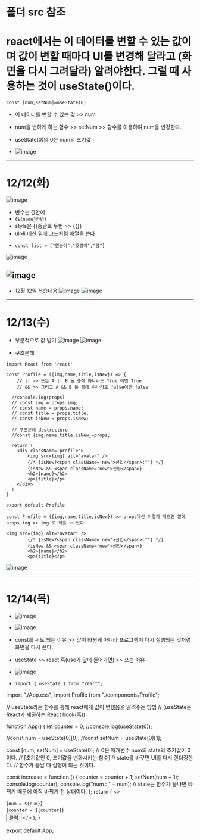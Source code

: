 # 폴더 src 참조

# react에서는 이 데이터를 변할 수 있는 값이며 값이 변할 때마다 UI를 변경해 달라고 (화면을 다시 그려달라) 알려야한다. 그럴 때 사용하는 것이 useState()이다.
```
const [num,setNum]=useState(0)
```

- 이 데이터를 변할 수 있는 값 >> num
- num을 변하게 하는 함수 >> setNum >> 함수를 이용하여 num을 변경한다.
- useState(0)의 0은 num의 초기값

- ![image](https://github.com/leegowoon/react/assets/145514701/f6eb9f38-99c6-48f3-8041-229d05953c9c)
---
# 12/12(화)
![image](https://github.com/leegowoon/react/assets/145514701/6eb38617-0680-4909-b3ea-171ff8dfed7c)
- 변수는 {}안에
- {`${name}안녕`}
- style은 {}중괄호 두번 >> {{}}
- ul>li 대신 밑에 코드처럼 배열을 쓴다.
- ```
  const list = ["원숭이","호랑이","곰"]
  ```
  
![image](https://github.com/leegowoon/react/assets/145514701/a085c925-be5e-47f7-af04-35a6de7bd22c)

![image](https://github.com/leegowoon/react/assets/145514701/7a3a1dd5-5a4b-40cf-bd51-3c04d1771e0d)
---
- 12월 12일 복습내용
![image](https://github.com/leegowoon/react/assets/145514701/b2cd2d3b-2de3-4a58-931f-01941946696f)
![image](https://github.com/leegowoon/react/assets/145514701/388c03e7-50e9-4cf0-901d-7beb5a56ee1b)

---
# 12/13(수)
- 부분적으로 값 받기
![image](https://github.com/leegowoon/react/assets/145514701/1cf4c4a0-d023-4ea7-84d9-c9bceded38c9)
![image](https://github.com/leegowoon/react/assets/145514701/48cddade-bb32-4f9e-8bf3-4a7d12da99b1)

- 구조분해

```
import React from 'react'

const Profile = ({img,name,title,isNew}) => {
    // || >> 또는 A || B 둘 중에 하나라도 True 이면 True
    // && >> 그리고 A && B 둘 중에 하나라도 false이면 false
  
  //console.log(props)
  // const img = props.img;
  // const name = props.name;
  // const title = props.title;
  // const isNew = props.isNew;

  // 구조분해 destructure
  //const {img,name,title,isNew}=props;

  return (
    <div className='profile'>
        <img src={img} alt="avatar" />
        {/* {isNew?<span className='new'>신입</span>:""} */}
        {isNew && <span className='new'>신입</span>}
        <h2>{name}</h2>
        <p>{title}</p>
    </div>
  )
}

export default Profile
```
```
const Profile = ({img,name,title,isNew}) >> props대신 이렇게 적으면 밑에 props.img >> img 로 적을 수 있다.

<img src={img} alt="avatar" />
        {/* {isNew?<span className='new'>신입</span>:""} */}
        {isNew && <span className='new'>신입</span>}
        <h2>{name}</h2>
        <p>{title}</p>

```
![image](https://github.com/leegowoon/react/assets/145514701/2da7c95b-6a07-47c5-bfe2-3d2a0ded38d7)

---
# 12/14(목)
- ![image](https://github.com/leegowoon/react/assets/145514701/c0f99bae-b4f9-496e-b323-38454aab852e)
- ![image](https://github.com/leegowoon/react/assets/145514701/4dc8ac24-3df7-40d7-a4a5-fe498ca92a5e)
- const를 써도 되는 이유 >> 값이 바뀐게 아니라 프로그램이 다시 실행되는 것처럼 화면을 다시 쓴다.
- useState >> react 훅(use가 앞에 들어가면) >> 쓰는 이유

- ![image](https://github.com/leegowoon/react/assets/145514701/54efda2c-0491-42c1-b787-edeb894df03a)
- ```
  import { useState } from "react";
import "./App.css";
import Profile from "./components/Profile";

// useState라는 함수를 통해 react에게 값이 변했음을 알려주는 방법
// (useState는 React가 제공하는 React hook(훅))

function App() {
  let counter = 0;
  //console.log(useState(0));

  //const num = useState(0)[0];
  //const setNum = useState(0)[1];

  const [num, setNum] = useState(0);
  // 0은 매개변수 num의 state의 초기값이 0이다.
  // [초기값인 0, 초기값을 변화시키는 함수]
  // state를 바꾸면 UI를 다시 랜더링한다.
  // 함수가 끝날 때 실행이 되는 것이다.

  const increase = function () {
    counter = counter + 1;
    setNum(num + 1);
    console.log(counter);
    console.log("num : " + num); // state는 함수가 끝나면 바뀌기 때문에 아직 바뀌기 전 상태이다.
  };
  return (
    <>
      <div>{`num = ${num}`}</div>
      <div>{`counter = ${counter}`}</div>
      <button onClick={increase}>클릭</button>
    </>
  );
}

export default App;
  ```



